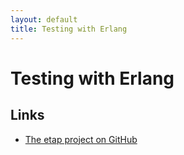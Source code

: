 ```yaml
---
layout: default
title: Testing with Erlang
---
```


# Testing with Erlang

## Links

-   [ The etap project on GitHub](http://github.com/ngerakines/etap)
